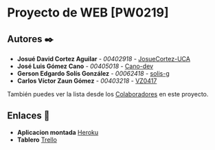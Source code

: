 # Proyecto de WEB [PW0219]

## Autores ✒️

* **Josué David Cortez Aguilar** - *00402918* - [JosueCortez-UCA](https://github.com/JosueCortez-UCA)
* **José Luis Gómez Cano** - *00405018* - [Cano-dev](https://github.com/Cano-dev)
* **Gerson Edgardo Solís González** - *00062418* - [solis-g](https://github.com/solis-g)
* **Carlos Víctor Zaun Gómez** - *00403218* - [VZ0417](https://github.com/VZ0417)

También puedes ver la lista desde los [Colaboradores](https://github.com/JosueCortez-UCA/Proyecto_PW0219/settings/collaboration) en este proyecto.


## Enlaces 📌

* **Aplicacion montada** [Heroku](https://proyecto-pw0219.herokuapp.com/)
* **Tablero** [Trello](https://trello.com/b/9MHZc1t6/proyecto-web)